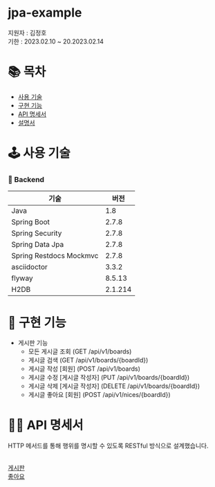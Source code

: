 # jpa-example
지원자 : 김정호 <br/>
기한 : 2023.02.10 ~ 20.2023.02.14 <br/>

# 📚 목차
* [사용 기술](#-사용-기술)
* [구현 기능](#-구현-기능)
* [API 명세서](#-API-명세서)
* [설명서](#-설명서)

# 🕹 사용 기술
### 📌 Backend
|기술|버전|
|----|----|
|Java|1.8|
|Spring Boot|2.7.8|
|Spring Security|2.7.8|
|Spring Data Jpa|2.7.8|
|Spring Restdocs Mockmvc|2.7.8|
|asciidoctor|3.3.2|
|flyway|8.5.13|
|H2DB|2.1.214|

# 🎢 구현 기능
* 게시판 기능
  * 모든 게시글 조회 (GET /api/v1/boards)
  * 게시글 검색 (GET /api/v1/boards/{boardId})
  * 게시글 작성 [회원] (POST /api/v1/boards)
  * 게시글 수정 [게시글 작성자] (PUT /api/v1/boards/{boardId})
  * 게시글 삭제 [게시글 작성자] (DELETE /api/v1/boards/{boardId})
  * 게시글 좋아요 [회원] (POST /api/v1/nices/{boardId})

# 🤙🏻 API 명세서
HTTP 메서드를 통해 행위를 명시할 수 있도록 RESTful 방식으로 설계했습니다. <br/><br/>

[게시판](http://1.234.189.11/docs/jari/board-guide.html)<br/>
[좋아요](http://1.234.189.11/docs/jari/nice-guide.html)<br/>
